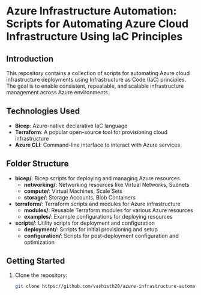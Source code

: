# Azure Infrastructure Automation: Scripts for Automating Azure Cloud Infrastructure Using IaC Principles

## Introduction
This repository contains a collection of scripts for automating Azure cloud infrastructure deployments using Infrastructure as Code (IaC) principles. The goal is to enable consistent, repeatable, and scalable infrastructure management across Azure environments.

## Technologies Used
- **Bicep**: Azure-native declarative IaC language
- **Terraform**: A popular open-source tool for provisioning cloud infrastructure
- **Azure CLI**: Command-line interface to interact with Azure services

## Folder Structure
- **bicep/**: Bicep scripts for deploying and managing Azure resources
  - **networking/**: Networking resources like Virtual Networks, Subnets
  - **compute/**: Virtual Machines, Scale Sets
  - **storage/**: Storage Accounts, Blob Containers
- **terraform/**: Terraform scripts and modules for Azure infrastructure
  - **modules/**: Reusable Terraform modules for various Azure resources
  - **examples/**: Example configurations for deploying resources
- **scripts/**: Utility scripts for deployment and configuration
  - **deployment/**: Scripts for initial provisioning and setup
  - **configuration/**: Scripts for post-deployment configuration and optimization

## Getting Started
1. Clone the repository:
   ```bash
   git clone https://github.com/vashisth20/azure-infrastructure-automation.git
    ```